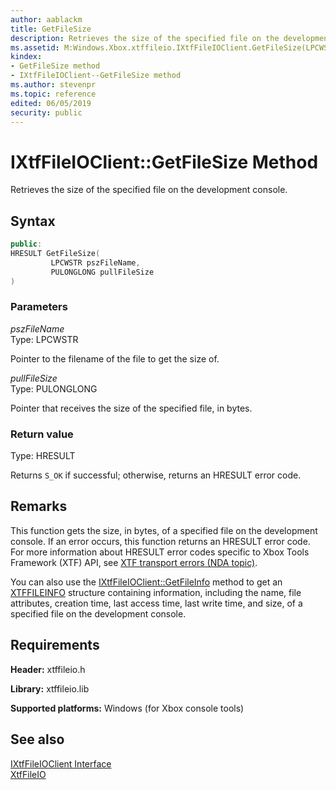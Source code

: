 ```yaml
---
author: aablackm
title: GetFileSize
description: Retrieves the size of the specified file on the development console.
ms.assetid: M:Windows.Xbox.xtffileio.IXtfFileIOClient.GetFileSize(LPCWSTR,PULONGLONG)
kindex:
- GetFileSize method
- IXtfFileIOClient--GetFileSize method
ms.author: stevenpr
ms.topic: reference
edited: 06/05/2019
security: public
---
```


# IXtfFileIOClient::GetFileSize Method
  
Retrieves the size of the specified file on the development console.  
  
<a id="syntaxSection"></a>
  
## Syntax
  
```cpp
public:
HRESULT GetFileSize(
         LPCWSTR pszFileName,
         PULONGLONG pullFileSize
)  
```
  
<a id="parametersSection"></a>
  
### Parameters
  
*pszFileName*  
Type: LPCWSTR  
  
Pointer to the filename of the file to get the size of.  
  
*pullFileSize*  
Type: PULONGLONG  
  
Pointer that receives the size of the specified file, in bytes.  
  
<a id="retvalSection"></a>
  
### Return value
  
Type: HRESULT  
  
Returns `S_OK` if successful; otherwise, returns an HRESULT error code.  
  
<a id="remarksSection"></a>
  
## Remarks
  
This function gets the size, in bytes, of a specified file on the development console. If an error occurs, this function returns an HRESULT error code. For more information about HRESULT error codes specific to Xbox Tools Framework (XTF) API, see [XTF transport errors (NDA topic)](../../../../../../../tools-console/xbox-tools-and-apis/commandlinetools/xtf-transport-errors.md).  
  
You can also use the [IXtfFileIOClient::GetFileInfo](getfileinfo-ixtffileioclient-xtffileio-xbox-microsoft-m.md) method to get an [XTFFILEINFO](../../../structures/xtffileinfo-xtffileio-xbox-microsoft-t.md) structure containing information, including the name, file attributes, creation time, last access time, last write time, and size, of a specified file on the development console.
  
<a id="requirementsSection"></a>
  
## Requirements
  
**Header:** xtffileio.h  
  
**Library:** xtffileio.lib  
  
**Supported platforms:** Windows (for Xbox console tools)  
  
<a id="seealsoSection"></a>
  
## See also
  
[IXtfFileIOClient Interface](../ixtffileioclient-xtffileio-xbox-microsoft-t.md)  
[XtfFileIO](../../../xtffileio-xbox-microsoft-n.md)  
  